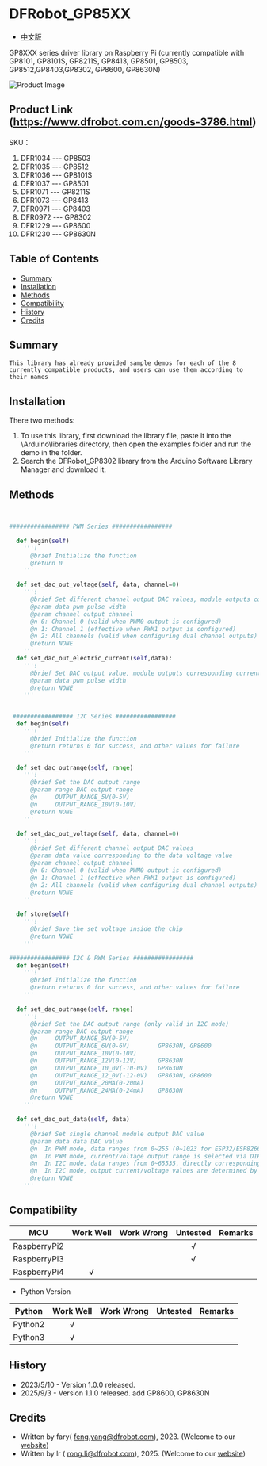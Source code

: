 # DFRobot_GP85XX

* [中文版](./README_CN.md)

GP8XXX series driver library on Raspberry Pi (currently compatible with GP8101, GP8101S, GP8211S, GP8413, GP8501, GP8503, GP8512,GP8403,GP8302, GP8600, GP8630N)

![Product Image](../../resources/images/DFR1035.png)

## Product Link (https://www.dfrobot.com.cn/goods-3786.html)

SKU：

1. DFR1034 --- GP8503
2. DFR1035 --- GP8512
3. DFR1036 --- GP8101S
4. DFR1037 --- GP8501
5. DFR1071 --- GP8211S
6. DFR1073 --- GP8413
7. DFR0971 --- GP8403
8. DFR0972 --- GP8302
9. DFR1229 --- GP8600  
10. DFR1230 --- GP8630N  

## Table of Contents

  - [Summary](#summary)
  - [Installation](#installation)
  - [Methods](#methods)
  - [Compatibility](#compatibility)
  - [History](#history)
  - [Credits](#credits)

## Summary
    This library has already provided sample demos for each of the 8 currently compatible products, and users can use them according to their names

## Installation

There two methods: 
1. To use this library, first download the library file, paste it into the \Arduino\libraries directory, then open the examples folder and run the demo in the folder.
2. Search the DFRobot_GP8302 library from the Arduino Software Library Manager and download it.

## Methods

```python


################# PWM Series #################

  def begin(self)
    '''!
      @brief Initialize the function
      @return 0
    '''

  def set_dac_out_voltage(self, data, channel=0)
    '''!
      @brief Set different channel output DAC values, module outputs corresponding voltage values
      @param data pwm pulse width
      @param channel output channel
      @n 0: Channel 0 (valid when PWM0 output is configured)
      @n 1: Channel 1 (effective when PWM1 output is configured)
      @n 2: All channels (valid when configuring dual channel outputs)
      @return NONE
    '''
  def set_dac_out_electric_current(self,data):
    '''!
      @brief Set DAC output value, module outputs corresponding current
      @param data pwm pulse width
      @return NONE
    '''


 ################# I2C Series #################
  def begin(self)
    '''!
      @brief Initialize the function
      @return returns 0 for success, and other values for failure 
    '''

  def set_dac_outrange(self, range)
    '''!
      @brief Set the DAC output range
      @param range DAC output range
      @n     OUTPUT_RANGE_5V(0-5V)
      @n     OUTPUT_RANGE_10V(0-10V)      
      @return NONE
    '''

  def set_dac_out_voltage(self, data, channel=0)
    '''!
      @brief Set different channel output DAC values
      @param data value corresponding to the data voltage value
      @param channel output channel
      @n 0: Channel 0 (valid when PWM0 output is configured)
      @n 1: Channel 1 (effective when PWM1 output is configured)
      @n 2: All channels (valid when configuring dual channel outputs)
      @return NONE
    '''

  def store(self)
    '''!
      @brief Save the set voltage inside the chip
      @return NONE
    '''

################# I2C & PWM Series #################
  def begin(self)
    '''!
      @brief Initialize the function
      @return returns 0 for success, and other values for failure 
    '''

  def set_dac_outrange(self, range)
    '''!
      @brief Set the DAC output range (only valid in I2C mode)
      @param range DAC output range
      @n     OUTPUT_RANGE_5V(0-5V)
      @n     OUTPUT_RANGE_6V(0-6V)        GP8630N, GP8600
      @n     OUTPUT_RANGE_10V(0-10V)      
      @n     OUTPUT_RANGE_12V(0-12V)      GP8630N
      @n     OUTPUT_RANGE_10_0V(-10-0V)   GP8630N
      @n     OUTPUT_RANGE_12_0V(-12-0V)   GP8630N, GP8600
      @n     OUTPUT_RANGE_20MA(0-20mA)    
      @n     OUTPUT_RANGE_24MA(0-24mA)    GP8630N
      @return NONE
    '''

  def set_dac_out_data(self, data)
    '''!
      @brief Set single channel module output DAC value
      @param data data DAC value
      @n  In PWM mode, data ranges from 0~255 (0~1023 for ESP32/ESP8266 platforms), representing PWM duty cycle (0~100%)
      @n  In PWM mode, current/voltage output range is selected via DIP switches according to silkscreen on module back
      @n  In I2C mode, data ranges from 0~65535, directly corresponding to voltage or current values within the set range
      @n  In I2C mode, output current/voltage values are determined by the range set_dac_outrange()
      @return NONE
    '''

```

## Compatibility

| MCU         | Work Well | Work Wrong | Untested | Remarks |
| ------------ | :--: | :----: | :----: | :--: |
| RaspberryPi2 |      |        |   √    |      |
| RaspberryPi3 |      |        |   √    |      |
| RaspberryPi4 |  √   |        |        |      |

* Python Version

| Python  | Work Well | Work Wrong | Untested | Remarks |
| ------- | :--: | :----: | :----: | ---- |
| Python2 |  √   |        |        |      |
| Python3 |  √   |        |        |      |

## History

- 2023/5/10 - Version 1.0.0 released.
- 2025/9/3  - Version 1.1.0 released. add GP8600, GP8630N
## Credits

- Written by fary( feng.yang@dfrobot.com), 2023. (Welcome to our [website](https://www.dfrobot.com/))
- Written by lr  ( rong.li@dfrobot.com),   2025. (Welcome to our [website](https://www.dfrobot.com/))